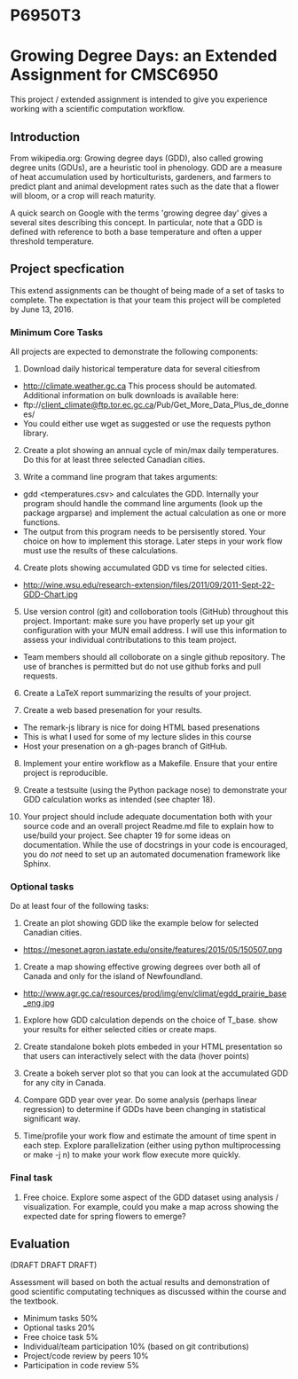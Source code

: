 # P6950T3

# Growing Degree Days: an Extended Assignment for CMSC6950

This project / extended assignment is intended to give you
experience working with a scientific computation workflow.

## Introduction

From wikipedia.org:
Growing degree days (GDD), also called growing degree units (GDUs), are a heuristic tool in phenology. GDD are a measure of heat accumulation used by horticulturists, gardeners, and farmers to predict plant and animal development rates such as the date that a flower will bloom, or a crop will reach maturity.

A quick search on Google with the terms 'growing degree day' gives a several sites describing this concept. In particular, note that a GDD is defined with reference to both a base temperature and often a upper threshold temperature.

## Project specfication

This extend assignments can be thought of being made of a set of tasks to complete. The expectation is that your team this project will be completed by June 13, 2016.

### Minimum Core Tasks

All projects are expected to demonstrate the following components: 

1. Download daily historical temperature data for several citiesfrom 
  - http://climate.weather.gc.ca
This process should be automated. Additional information on bulk
downloads is available here:
  - ftp://client_climate@ftp.tor.ec.gc.ca/Pub/Get_More_Data_Plus_de_donnees/
  - You could either use wget as suggested or use the requests python library.
2. Create a plot showing an annual cycle of min/max daily temperatures.  Do this for at least three selected Canadian cities.

3. Write a command line program that takes arguments:
  - gdd <temperatures.csv> <tbase> <tupper> 
and calculates the GDD. Internally your program should handle the command line arguments (look up the package argparse) and implement the actual calculation as one or more functions. 
  - The output from this program needs to be persisently stored. Your choice on how to implement this storage.  Later steps in your work flow must use the results of these calculations.

4. Create plots showing accumulated GDD vs time for selected cities.  
  - http://wine.wsu.edu/research-extension/files/2011/09/2011-Sept-22-GDD-Chart.jpg

5. Use version control (git) and colloboration tools (GitHub) throughout this project.  Important: make sure you have properly set up your git configuration with your MUN email address. I will use this information to assess your individual contributations to this team project.
  - Team members should all colloborate on a single github repository. The use of branches is permitted but do not use github forks and pull requests.

6. Create a LaTeX report summarizing the results of your project.

7. Create a web based presenation for your results.
  - The remark-js library is nice for doing HTML based presenations
  - This is what I used for some of my lecture slides in this course
  - Host your presenation on a gh-pages branch of GitHub.

8. Implement your entire workflow as a Makefile. Ensure that your entire project is reproducible.

9. Create a testsuite (using the Python package nose) to demonstrate your GDD calculation works as intended (see chapter 18).

10. Your project should include adequate documentation both with your source code and an overall project Readme.md file to explain how to use/build your project.  See chapter 19 for some ideas on documentation. While the use of docstrings in your code is encouraged, you do *not* need to set up an automated documenation framework like Sphinx.

### Optional tasks

Do at least four of the following tasks:

1. Create an plot showing GDD like the example below for selected Canadian cities.
  - https://mesonet.agron.iastate.edu/onsite/features/2015/05/150507.png

1. Create a map showing effective growing degrees over both all of Canada and only for the island of Newfoundland.
  -  http://www.agr.gc.ca/resources/prod/img/env/climat/egdd_prairie_base_eng.jpg

1. Explore how GDD calculation depends on the choice of T_base. show your results for either selected cities or create maps.

1. Create standalone bokeh plots embeded in your HTML presentation so that users can interactively select with the data (hover points)

1. Create a bokeh server plot so that you can look at the accumulated GDD for any city in Canada.

1. Compare GDD year over year.  Do some analysis (perhaps linear regression) to determine if GDDs have been changing in statistical significant way.  

1. Time/profile your work flow and estimate the amount of time spent in each step. Explore parallelization (either using python multiprocessing or make -j n) to make your work flow execute more quickly.

### Final task

1. Free choice. Explore some aspect of the GDD dataset using analysis / visualization.  For example, could you make a map across showing the expected date for spring flowers to emerge?

## Evaluation

(DRAFT DRAFT DRAFT)

Assessment will based on both the actual results and demonstration of good scientific computating techniques as discussed within the course and the textbook.

- Minimum tasks 50%
- Optional tasks 20%
- Free choice task 5%
- Individual/team participation 10% (based on git contributions)
- Project/code review by peers 10% 
- Participation in code review 5%



